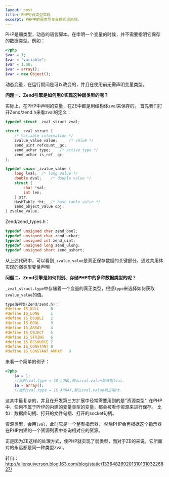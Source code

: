 ```yaml
---
layout: post
title: PHP的弱类型实现
excerpt: PHP中的弱类型变量的实现原理。
---
```


PHP是弱类型，动态的语言脚本。在申明一个变量的时候，并不需要指明它保存的数据类型。例如：

```php
<?php  
$var = 1;  
$var = "variable";  
$var = 1.00;  
$var = array();  
$var = new Object();  
```

动态变量，在运行期间是可以改变的，并且在使用前无需声明变量类型。

**问题一、Zend引擎是如何用C实现这种弱类型的呢？**

实际上，在PHP中声明的变量，在ZE中都是用结构体zval来保存的。
首先我们打开Zend/zend.h来看zval的定义：

```c
typedef struct _zval_struct zval;  
  
struct _zval_struct {  
    /* Variable information */  
    zvalue_value value;     /* value */  
    zend_uint refcount__gc;  
    zend_uchar type;    /* active type */  
    zend_uchar is_ref__gc;  
};  
  
typedef union _zvalue_value {  
    long lval;  /* long value */  
    double dval;    /* double value */  
    struct {  
        char *val;  
        int len;  
    } str;  
    HashTable *ht;  /* hash table value */  
    zend_object_value obj;  
} zvalue_value;  
```
Zend/zend_types.h：

```c
typedef unsigned char zend_bool;  
typedef unsigned char zend_uchar;  
typedef unsigned int zend_uint;  
typedef unsigned long zend_ulong;  
typedef unsigned short zend_ushort;  
```
从上述代码中，可以看到`_zvalue_value`是真正保存数据的关键部分。通过共用体实现的弱类型变量声明

**问题二、Zend引擎是如何判别、存储PHP中的多种数据类型的呢？**

`_zval_struct.type`中存储着一个变量的真正类型，根据`type`来选择如何获取`zvalue_value`的值。

```c
type值列表(Zend/zend.h)：  
#define IS_NULL     0  
#define IS_LONG     1  
#define IS_DOUBLE   2  
#define IS_BOOL     3  
#define IS_ARRAY    4  
#define IS_OBJECT   5  
#define IS_STRING   6  
#define IS_RESOURCE 7  
#define IS_CONSTANT 8  
#define IS_CONSTANT_ARRAY   9  
```
来看一个简单的例子：

```php 
<?php  
    $a = 1;  
    //此时zval.type = IS_LONG,那么zval.value就去取lval.  
    $a = array();  
    //此时zval.type = IS_ARRAY,那么zval.value就去取ht.  
```
这其中最复杂的，并且在开发第三方扩展中经常需要用到的是"资源类型".
在PHP中，任何不属于PHP的内建的变量类型的变量，都会被看作资源来进行保存。
比如：数据库句柄、打开的文件句柄、打开的socket句柄。

资源类型，会用`lval`，此时它是一个整型指示器， 然后PHP会再根据这个指示器在PHP内建的一个资源列表中查询相对应的资源。

正是因为ZE这样的处理方式，使PHP就实现了弱类型，而对于ZE的来说，它所面对的永远都是同一种类型zval。

转自：http://allensuiverson.blog.163.com/blog/static/13364826920131013103226827/
